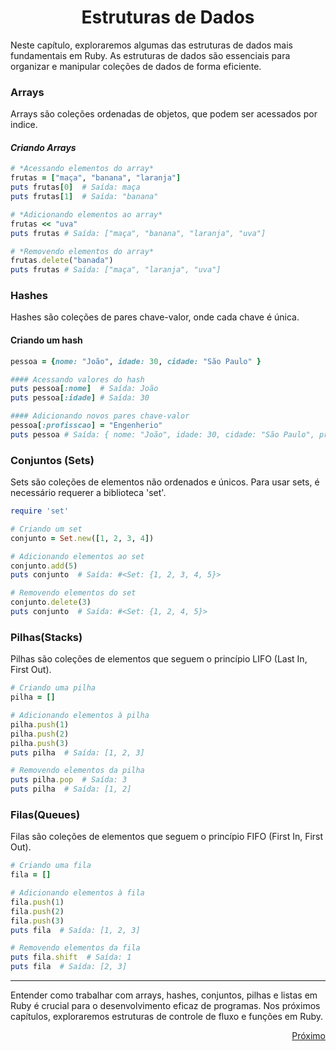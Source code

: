 # <h1 align = "Center">**Estruturas de Dados**</h1>

Neste capítulo, exploraremos algumas das estruturas de dados mais fundamentais em Ruby. As estruturas de dados são essenciais para organizar e manipular coleções de dados de forma eficiente.

### **Arrays**
Arrays são coleções ordenadas de objetos, que podem ser acessados por indice.

#### *Criando Arrays*

```ruby
# *Acessando elementos do array*
frutas = ["maça", "banana", "laranja"]
puts frutas[0]  # Saída: maça
puts frutas[1]  # Saída: "banana"

# *Adicionando elementos ao array*
frutas << "uva"
puts frutas # Saída: ["maça", "banana", "laranja", "uva"]

# *Removendo elementos do array*
frutas.delete("banada")
puts frutas # Saída: ["maça", "laranja", "uva"]
```

### **Hashes**
Hashes são coleções de pares chave-valor, onde cada chave é única.

#### Criando um hash

```ruby
pessoa = {nome: "João", idade: 30, cidade: "São Paulo" }

#### Acessando valores do hash
puts pessoa[:nome]  # Saída: João
puts pessoa[:idade] # Saída: 30

#### Adicionando novos pares chave-valor
pessoa[:profisscao] = "Engenherio"
puts pessoa # Saída: { nome: "João", idade: 30, cidade: "São Paulo", profissão: "Engenheiro" }
```

### **Conjuntos (Sets)**
Sets são coleções de elementos não ordenados e únicos. Para usar sets, é necessário requerer a biblioteca 'set'.

```ruby
require 'set'

# Criando um set
conjunto = Set.new([1, 2, 3, 4])

# Adicionando elementos ao set
conjunto.add(5)
puts conjunto  # Saída: #<Set: {1, 2, 3, 4, 5}>

# Removendo elementos do set
conjunto.delete(3)
puts conjunto  # Saída: #<Set: {1, 2, 4, 5}>
```

### **Pilhas(Stacks)**
Pilhas são coleções de elementos que seguem o princípio LIFO (Last In, First Out).

```ruby
# Criando uma pilha
pilha = []

# Adicionando elementos à pilha
pilha.push(1)
pilha.push(2)
pilha.push(3)
puts pilha  # Saída: [1, 2, 3]

# Removendo elementos da pilha
puts pilha.pop  # Saída: 3
puts pilha  # Saída: [1, 2]
```

### **Filas(Queues)**
Filas são coleções de elementos que seguem o princípio FIFO (First In, First Out).

```ruby
# Criando uma fila
fila = []

# Adicionando elementos à fila
fila.push(1)
fila.push(2)
fila.push(3)
puts fila  # Saída: [1, 2, 3]

# Removendo elementos da fila
puts fila.shift  # Saída: 1
puts fila  # Saída: [2, 3]
```

---

Entender como trabalhar com arrays, hashes, conjuntos, pilhas e listas em Ruby é crucial para o desenvolvimento eficaz de programas. Nos próximos capítulos, exploraremos estruturas de controle de fluxo e funções em Ruby.

<a href ="">
  <p align = "right">Próximo</p>
</a>